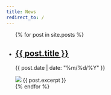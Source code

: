 ```yaml
---
title: News
redirect_to: /
---
```

<ul class="allnews">
  {% for post in site.posts %}
    <li class="singlenews {{ post.date | date: '%m-%Y' }}">
      <h2 class="title is-3"><a href="{{ post.url }}">{{ post.title }}</a></h2>
      <p>{{ post.date | date: "%m/%d/%Y" }}</p>
      <img src="{{ post.image }}" class="newsimage"/>
      {{ post.excerpt }}
    </li>
  {% endfor %}
</ul>